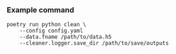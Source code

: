 ### Example command

```
poetry run python clean \
    --config config.yaml
    --data.fname /path/to/data.h5
    --cleaner.logger.save_dir /path/to/save/outputs
```
